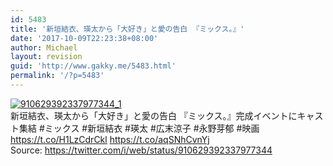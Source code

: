 ```yaml
---
id: 5483
title: '新垣結衣、瑛太から「大好き」と愛の告白 『ミックス。』'
date: '2017-10-09T22:23:38+08:00'
author: Michael
layout: revision
guid: 'http://www.gakky.me/5483.html'
permalink: '/?p=5483'
---
```


[![910629392337977344_1](http://www.yui-aragaki.org/wp-content/uploads/2017/09/910629392337977344_1.jpg)](http://www.yui-aragaki.org/wp-content/uploads/2017/09/910629392337977344_1.jpg)  
新垣結衣、瑛太から「大好き」と愛の告白 『ミックス。』完成イベントにキャスト集結 #ミックス #新垣結衣 #瑛太 #広末涼子 #永野芽郁 #映画 https://t.co/H1LzCdrCkl https://t.co/aqSNhCvnYj  
Source: <https://twitter.com/i/web/status/910629392337977344>